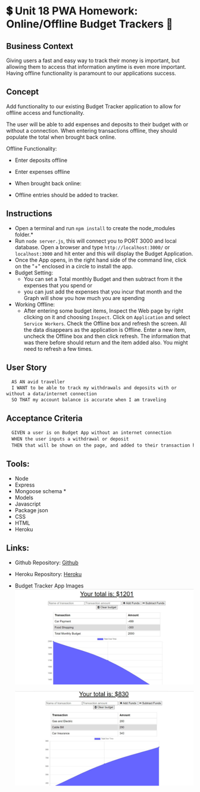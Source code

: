 # :heavy_dollar_sign: Unit 18 PWA Homework: Online/Offline Budget Trackers  :money_with_wings:

## Business Context
Giving users a fast and easy way to track their money is important, but allowing them to access that information anytime is even more important. Having offline functionality is paramount to our applications success.

## Concept
Add functionality to our existing Budget Tracker application to allow for offline access and functionality.

The user will be able to add expenses and deposits to their budget with or without a connection. When entering transactions offline, they should populate the total when brought back online.

Offline Functionality:

  * Enter deposits offline

  * Enter expenses offline

  * When brought back online:

  * Offline entries should be added to tracker.

## Instructions
  * Open a terminal and run `npm install` to create the node_modules folder.*  
  * Run `node server.js`, this will connect you to PORT 3000 and local database.  Open a browser and
    type `http://localhost:3000/` or `localhost:3000` and hit enter and this will display the Budget Application.
  * Once the App opens, in the right hand side of the command line, click on the "+" enclosed in a circle
    to install the app.
  * Budget Setting:
    * You can set a Total monthly Budget and then subtract from it the expenses that you spend or 
    * you can just add the expenses that you incur that month and the Graph will show you how much you
      are spending 
  * Working Offline:
    * After entering some budget items, Inspect the Web page by right clicking on it and choosing
      `Inspect`.   Click on `Application` and select `Service Workers`.  Check the Offline box and refresh the screen.  All the data disappears as the application is Offline.  Enter a new item, uncheck the Offline box and then click refresh.   The information that was there before should return and the item added also.  You might need to refresh a few times.

## User Story
```
  AS AN avid traveller
  I WANT to be able to track my withdrawals and deposits with or without a data/internet connection
  SO THAT my account balance is accurate when I am traveling
```
## Acceptance Criteria
```md
  GIVEN a user is on Budget App without an internet connection
  WHEN the user inputs a withdrawal or deposit
  THEN that will be shown on the page, and added to their transaction history when their connection is back online.
```
## Tools:
 * Node
 * Express
 * Mongoose schema * 
 * Models
 * Javascript        
 * Package json 
 * CSS
 * HTML
 * Heroku

## Links:
  * Github Repository:
    [Github](https://github.com/whintzen/Online-Offline-Budget-Trackers)

  * Heroku Repository: 
    [Heroku](https://secret-wildwood-01899.herokuapp.com)
  
  * Budget Tracker App Images
     ![Image of Deduction from a monthly Budget](https://github.com/whintzen/Online-Offline-Budget-Trackers/blob/master/public/icons/Setting-Budget.jpg)

     ![Image of Summing up spending](https://github.com/whintzen/Online-Offline-Budget-Trackers/blob/master/public/icons/Totalling-Budget.jpg)
  
  